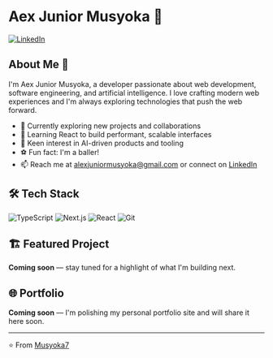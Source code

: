 # Aex Junior Musyoka 👋

[![LinkedIn](https://img.shields.io/badge/LinkedIn-0077B5?style=for-the-badge&logo=linkedin&logoColor=white)](https://www.linkedin.com/in/alexmusyoka/)

## About Me 🚀
I'm Aex Junior Musyoka, a developer passionate about web development, software engineering, and artificial intelligence. I love crafting modern web experiences and I'm always exploring technologies that push the web forward.

- 🔭 Currently exploring new projects and collaborations
- 🌱 Learning React to build performant, scalable interfaces
- 🤖 Keen interest in AI-driven products and tooling
- ⚽ Fun fact: I'm a baller!
- 📫 Reach me at alexjuniormusyoka@gmail.com or connect on [LinkedIn](https://www.linkedin.com/in/alexmusyoka/)

## 🛠️ Tech Stack
![TypeScript](https://img.shields.io/badge/TypeScript-3178C6?style=for-the-badge&logo=typescript&logoColor=white)
![Next.js](https://img.shields.io/badge/Next.js-000000?style=for-the-badge&logo=next.js&logoColor=white)
![React](https://img.shields.io/badge/React-20232A?style=for-the-badge&logo=react&logoColor=61DAFB)
![Git](https://img.shields.io/badge/Git-F05032?style=for-the-badge&logo=git&logoColor=white)

## 🏗️ Featured Project
**Coming soon** — stay tuned for a highlight of what I'm building next.

## 🌐 Portfolio
**Coming soon** — I'm polishing my personal portfolio site and will share it here soon.

---

⭐️ From [Musyoka7](https://github.com/Musyoka7)
